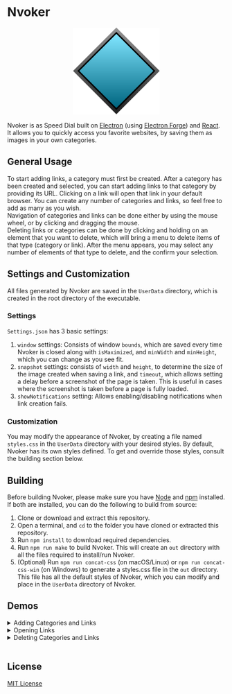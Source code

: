 # Nvoker

<p align="center">
    <img src=".media/Nvoker.svg" width="200px" alt="Nvoker logo">
</p>

Nvoker is as Speed Dial built on [Electron](https://github.com/electron/electron) (using [Electron Forge](https://github.com/electron-userland/electron-forge)) and [React](https://github.com/facebook/react). It allows you to quickly access you favorite websites, by saving them as images in your own categories.

## General Usage

To start adding links, a category must first be created. After a category has been created and selected, you can start adding links to that category by providing its URL. Clicking on a link will open that link in your default browser. You can create any number of categories and links, so feel free to add as many as you wish.  
Navigation of categories and links can be done either by using the mouse wheel, or by clicking and dragging the mouse.  
Deleting links or categories can be done by clicking and holding on an element that you want to delete, which will bring a menu to delete items of that type (category or link). After the menu appears, you may select any number of elements of that type to delete, and the confirm your selection.

## Settings and Customization

All files generated by Nvoker are saved in the `UserData` directory, which is created in the root directory of the executable.

### Settings

`Settings.json` has 3 basic settings:

1. `window` settings: Consists of window `bounds`, which are saved every time Nvoker is closed along with `isMaximized`, and `minWidth` and `minHeight`, which you can change as you see fit.
2. `snapshot` settings: consists of `width` and `height`, to determine the size of the image created when saving a link, and `timeout`, which allows setting a delay before a screenshot of the page is taken. This is useful in cases where the screenshot is taken before a page is fully loaded.
3. `showNotifications` setting: Allows enabling/disabling notifications when link creation fails.

### Customization

You may modify the appearance of Nvoker, by creating a file named `styles.css` in the `UserData` directory with your desired styles. By default, Nvoker has its own styles defined. To get and override those styles, consult the building section below.

## Building

Before building Nvoker, please make sure you have [Node](https://nodejs.org/) and [npm](https://www.npmjs.com/) installed. If both are installed, you can do the following to build from source:

1. Clone or download and extract this repository.
2. Open a terminal, and `cd` to the folder you have cloned or extracted this repository.
3. Run `npm install` to download required dependencies.
4. Run `npm run make` to build Nvoker. This will create an `out` directory with all the files required to install/run Nvoker.
5. (Optional) Run `npm run concat-css` (on macOS/Linux) or `npm run concat-css-win` (on Windows) to generate a styles.css file in the `out` directory. This file has all the default styles of Nvoker, which you can modify and place in the `UserData` directory of Nvoker.

## Demos
<details>
    <summary>Adding Categories and Links</summary>
    <img src=".media/demo1.gif" alt="Demo 1">
</details>
<details>
    <summary>Opening Links</summary>
    <img src=".media/demo2.gif" alt="Demo 2">
</details>
<details>
    <summary>Deleting Categories and Links</summary>
    <img src=".media/demo3.gif" alt="Demo 3">
</details>
<br>

## License

[MIT License](https://github.com/SASUPERNOVA/nvoker/blob/master/License.md)

